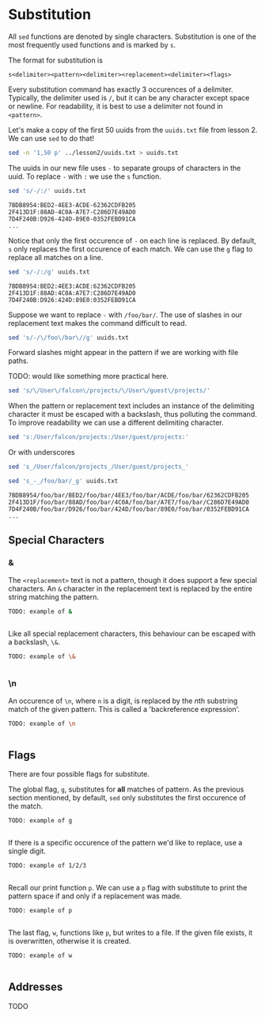 # Substitution

All `sed` functions are denoted by single characters. Substitution is
one of the most frequently used functions and is marked by `s`.

The format for substitution is

```
s<delimiter><pattern><delimiter><replacement><delimiter><flags>
```

Every substitution command has exactly 3 occurences of a delimiter.
Typically, the delimiter used is `/`, but it can be any character
except space or newline. For readability, it is best to use a
delimiter not found in `<pattern>`.

Let's make a copy of the first 50 uuids from the `uuids.txt` file
from lesson 2. We can use `sed` to do that!

```sh
sed -n '1,50 p' ../lesson2/uuids.txt > uuids.txt
```

The uuids in our new file uses `-` to separate groups of characters in
the uuid. To replace `-` with `:` we use the `s` function.

```sh
sed 's/-/:/' uuids.txt
```
```
7BDB8954:BED2-4EE3-ACDE-62362CDFB205
2F413D1F:88AD-4C0A-A7E7-C286D7E49AD0
7D4F240B:D926-424D-89E0-0352FEBD91CA
...
```

Notice that only the first occurence of `-` on each line is
replaced. By default, `s` only replaces the first occurence of each
match. We can use the `g` flag to replace all matches on a line.

```sh
sed 's/-/:/g' uuids.txt
```
```
7BDB8954:BED2:4EE3:ACDE:62362CDFB205
2F413D1F:88AD:4C0A:A7E7:C286D7E49AD0
7D4F240B:D926:424D:89E0:0352FEBD91CA
```

Suppose we want to replace `-` with `/foo/bar/`. The use of slashes
in our replacement text makes the command difficult to read.

```sh
sed 's/-/\/foo\/bar\//g' uuids.txt
```

Forward slashes might appear in the pattern if we are working with
file paths.

TODO: would like something more practical here.

```sh
sed 's/\/User\/falcon\/projects/\/User\/guest\/projects/' 
```

When the pattern or replacement text includes an instance of the
delimiting character it must be escaped with a backslash, thus
polluting the command. To improve readability we can use a different
delimiting character.

```sh
sed 's:/User/falcon/projects:/User/guest/projects:' 
```

Or with underscores

```sh
sed 's_/User/falcon/projects_/User/guest/projects_' 
```


```sh
sed 's_-_/foo/bar/_g' uuids.txt
```
```
7BDB8954/foo/bar/BED2/foo/bar/4EE3/foo/bar/ACDE/foo/bar/62362CDFB205
2F413D1F/foo/bar/88AD/foo/bar/4C0A/foo/bar/A7E7/foo/bar/C286D7E49AD0
7D4F240B/foo/bar/D926/foo/bar/424D/foo/bar/89E0/foo/bar/0352FEBD91CA
...
```

## Special Characters

### &

The `<replacement>` text is not a pattern, though it does support
a few special characters. An `&` character in the replacement text
is replaced by the entire string matching the pattern.

```sh
TODO: example of &
```
```
```

Like all special replacement characters, this behaviour can be escaped
with a backslash, `\&`.

```sh
TODO: example of \&
```
```
```

### \n

An occurence of `\n`, where `n` is a digit, is replaced by the <i>n</i>th
substring match of the given pattern. This is called a 'backreference
expression'.

```sh
TODO: example of \n
```
```
```

## Flags

There are four possible flags for substitute.

The global flag, `g`, substitutes for **all** matches of pattern. As
the previous section mentioned, by default, `sed` only substitutes
the first occurence of the match.

```sh
TODO: example of g
```
```
```

If there is a specific occurence of the pattern we'd like to replace, use
a single digit.

```sh
TODO: example of 1/2/3
```
```
```

Recall our print function `p`. We can use a `p` flag with substitute to
print the pattern space if and only if a replacement was made.

```sh
TODO: example of p
```
```
```

The last flag, `w`, functions like `p`, but writes to a file. If the
given file exists, it is overwritten, otherwise it is created.

```sh
TODO: example of w
```
```
```

## Addresses

TODO